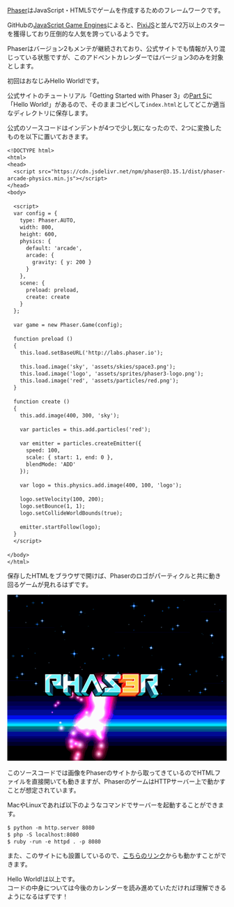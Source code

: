 [Phaser](https://github.com/photonstorm/phaser)はJavaScript・HTML5でゲームを作成するためのフレームワークです。

GitHubの[JavaScript Game Engines](https://github.com/collections/javascript-game-engines)によると、[PixiJS](https://github.com/pixijs/pixi.js)と並んで2万以上のスターを獲得しており圧倒的な人気を誇っているようです。

Phaserはバージョン2もメンテが継続されており、公式サイトでも情報が入り混じっている状態ですが、このアドベントカレンダーではバージョン3のみを対象とします。

初回はおなじみHello World!です。

公式サイトのチュートリアル「Getting Started with Phaser 3」の[Part 5](https://phaser.io/tutorials/getting-started-phaser3/part5)に「Hello World!」があるので、そのままコピペして`index.html`としてどこか適当なディレクトリに保存します。

公式のソースコードはインデントが4つで少し気になったので、2つに変換したものを以下に置いておきます。

```
<!DOCTYPE html>
<html>
<head>
  <script src="https://cdn.jsdelivr.net/npm/phaser@3.15.1/dist/phaser-arcade-physics.min.js"></script>
</head>
<body>

  <script>
  var config = {
    type: Phaser.AUTO,
    width: 800,
    height: 600,
    physics: {
      default: 'arcade',
      arcade: {
        gravity: { y: 200 }
      }
    },
    scene: {
      preload: preload,
      create: create
    }
  };

  var game = new Phaser.Game(config);

  function preload ()
  {
    this.load.setBaseURL('http://labs.phaser.io');

    this.load.image('sky', 'assets/skies/space3.png');
    this.load.image('logo', 'assets/sprites/phaser3-logo.png');
    this.load.image('red', 'assets/particles/red.png');
  }

  function create ()
  {
    this.add.image(400, 300, 'sky');

    var particles = this.add.particles('red');

    var emitter = particles.createEmitter({
      speed: 100,
      scale: { start: 1, end: 0 },
      blendMode: 'ADD'
    });

    var logo = this.physics.add.image(400, 100, 'logo');

    logo.setVelocity(100, 200);
    logo.setBounce(1, 1);
    logo.setCollideWorldBounds(true);

    emitter.startFollow(logo);
  }
  </script>

</body>
</html>
```

保存したHTMLをブラウザで開けば、Phaserのロゴがパーティクルと共に動き回るゲームが見れるはずです。

![](hello-phaser.gif)

このソースコードでは画像をPhaserのサイトから取ってきているのでHTMLファイルを直接開いても動きますが、PhaserのゲームはHTTPサーバー上で動かすことが想定されています。

MacやLinuxであれば以下のようなコマンドでサーバーを起動することができます。

```
$ python -m http.server 8080
$ php -S localhost:8080
$ ruby -run -e httpd . -p 8080
```

また、このサイトにも設置しているので、[こちらのリンク](./hello-world/)からも動かすことができます。

Hello World!は以上です。  
コードの中身については今後のカレンダーを読み進めていただければ理解できるようになるはずです！
